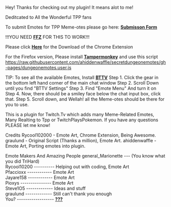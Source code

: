 Hey! Thanks for checking out my plugin! It means alot to me!

Deditcated to All the Wonderful TPP fans

To submit Emotes for TPP Meme-otes please go here: **[Submisson Form](http://goo.gl/forms/E8qS1JH0C6)**


!!!YOU NEED **[FFZ](http://www.frankerfacez.com/)** FOR THIS TO WORK!!!

Please click **[Here](https://chrome.google.com/webstore/detail/tpp-memotes/chagjmfjhbhihelppcenkcjobbnbaifn)** for the Download of the
Chrome Extension

For the Firefox version, Please install **[Tampermonkey](https://addons.mozilla.org/en-US/firefox/addon/tampermonkey/)** and use this script 	https://raw.githubusercontent.com/ahiddenwaffle/secretdungeonemotes/gh-pages/dungeonemotes.user.js

TIP: To see all the available Emotes, Install **[BTTV](https://nightdev.com/betterttv/)** 
Step 1. Click the gear in the bottom left hand corner of the main chat window
Step 2. Scroll Down until you find "BTTV Settings"
Step 3. Find "Emote Menu" And turn it on
Step 4. Now, there should be a smiley face below the chat input box, click that.
Step 5. Scroll down, and Wellah! all the Meme-otes should be there for you to use.

This is a plugin for Twitch.Tv which adds many Meme-Related Emotes, Many Realting to Tpp or TwitchPlaysPokemon. 
If you have any questions PLEASE let me know! 


Credits
Rycool102000 - Emote Art, Chrome Extension, Being Awesome.
graulund - Original Script (Thanks a million), Emote Art.
ahiddenwaffle - Emote Art, Porting emotes into plugin.

Emote Makers And Amazing People
general_Marionette --- (You know what you did TriHard)  
Rycool10200 ---------- Helping out with coding, Emote Art  
Pfaccioxx ------------ Emote Art  
Jayare158 ------------ Emote Art  
Pioxys --------------- Emote Art  
Steve1O5 ------------- Ideas and stuff  
graulund ------------- Still can't thank you enough  
You? ------------------ **[???](http://goo.gl/forms/E8qS1JH0C6)**
